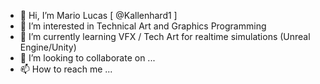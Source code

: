 - 👋 Hi, I’m Mario Lucas [ @Kallenhard1 ]
- 👀 I’m interested in Technical Art and Graphics Programming
- 🌱 I’m currently learning VFX / Tech Art for realtime simulations (Unreal Engine/Unity)
- 💞️ I’m looking to collaborate on ...
- 📫 How to reach me ...

<!---
Kallenhard1/Kallenhard1 is a ✨ special ✨ repository because its `README.md` (this file) appears on your GitHub profile.
You can click the Preview link to take a look at your changes.
--->
